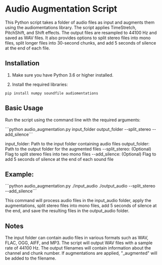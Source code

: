 # Audio Augmentation Script

This Python script takes a folder of audio files as input and augments them using the audiomentations library. The script applies TimeStretch, PitchShift, and Shift effects. The output files are resampled to 44100 Hz and saved as WAV files. It also provides options to split stereo files into mono files, split longer files into 30-second chunks, and add 5 seconds of silence at the end of each file.

## Installation

1. Make sure you have Python 3.6 or higher installed.

2. Install the required libraries:

```pip install numpy soundfile audiomentations```

## Basic Usage
Run the script using the command line with the required arguments:

´´´python audio_augmentation.py input_folder output_folder --split_stereo --add_silence´´´

input_folder: Path to the input folder containing audio files
output_folder: Path to the output folder for the augmented files
--split_stereo: (Optional) Flag to split stereo files into two mono files
--add_silence: (Optional) Flag to add 5 seconds of silence at the end of each sound file

## Example:

´´´python audio_augmentation.py ./input_audio ./output_audio --split_stereo --add_silence´´´

This command will process audio files in the input_audio folder, apply the augmentations, split stereo files into mono files, add 5 seconds of silence at the end, and save the resulting files in the output_audio folder.

## Notes
The input folder can contain audio files in various formats such as WAV, FLAC, OGG, AIFF, and MP3.
The script will output WAV files with a sample rate of 44100 Hz.
The output filenames will contain information about the channel and chunk number. If augmentations are applied, "_augmented" will be added to the filename.
